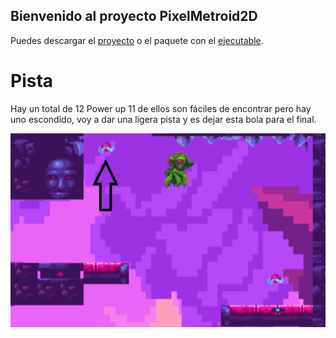 ## Bienvenido al proyecto PixelMetroid2D

Puedes descargar el [proyecto](https://github.com/Casta626/MetroidPixel2D/releases/download/Project/PixelMetroid2D.zip) o el paquete con el [ejecutable](https://github.com/Casta626/MetroidPixel2D/releases/download/Ejecutable/Juego2D.zip).

# Pista 
Hay un total de 12 Power up 11 de ellos son fáciles de encontrar pero hay uno escondido, voy a dar una ligera pista y es dejar esta bola para el final.
<div>
<p style = 'text-align:center;'>
<img src="https://raw.githubusercontent.com/Casta626/MetroidPixel2D/gh-pages/pista.jpg" alt="JuveYell" width="1000px">
</p>
</div>

